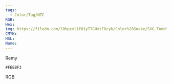 ```yaml
---
tags:
  - Color/Tag/NTC
RGB:
Hex:
img: https://filedn.com/l0hpzxl1f01yT7GHxtF8cyk/Color%20Snake/SVG_Tumb%20Mass%20No%20Name/FEEBF3.svg
CMYK:
HSL:
Name:
---
```

Remy
```palette
#FEEBF3
```
RGB
